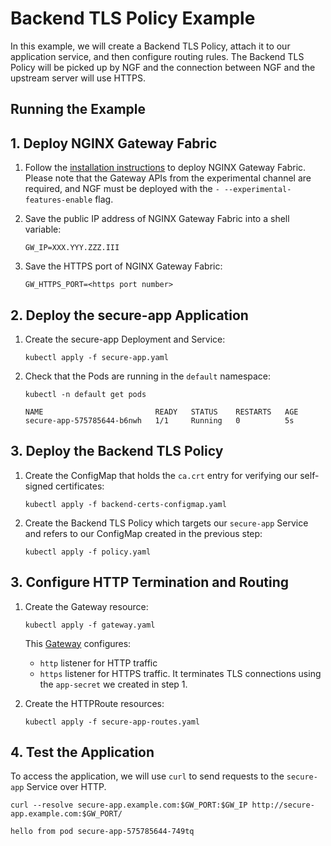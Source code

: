 # Backend TLS Policy Example

In this example, we will create a Backend TLS Policy, attach it to our application service, and then configure routing
rules. The Backend TLS Policy will be picked up by NGF and the connection between NGF and the upstream server will use
HTTPS.

## Running the Example

## 1. Deploy NGINX Gateway Fabric

1. Follow the [installation instructions](https://docs.nginx.com/nginx-gateway-fabric/installation/) to deploy NGINX Gateway Fabric.
   Please note that the Gateway APIs from the experimental channel are required, and NGF must be deployed with the
   `- --experimental-features-enable` flag.

2. Save the public IP address of NGINX Gateway Fabric into a shell variable:

   ```text
   GW_IP=XXX.YYY.ZZZ.III
   ```

3. Save the HTTPS port of NGINX Gateway Fabric:

   ```text
   GW_HTTPS_PORT=<https port number>
   ```

## 2. Deploy the secure-app Application

1. Create the secure-app Deployment and Service:

   ```shell
   kubectl apply -f secure-app.yaml
   ```

1. Check that the Pods are running in the `default` namespace:

   ```shell
   kubectl -n default get pods
   ```

   ```text
   NAME                         READY   STATUS    RESTARTS   AGE
   secure-app-575785644-b6nwh   1/1     Running   0          5s
   ```

## 3. Deploy the Backend TLS Policy

1. Create the ConfigMap that holds the `ca.crt` entry for verifying our self-signed certificates:

    ```shell
   kubectl apply -f backend-certs-configmap.yaml
   ```

2. Create the Backend TLS Policy which targets our `secure-app` Service and refers to our ConfigMap created in the
   previous step:

   ```shell
   kubectl apply -f policy.yaml
   ```

## 3. Configure HTTP Termination and Routing

1. Create the Gateway resource:

   ```shell
   kubectl apply -f gateway.yaml
   ```

   This [Gateway](./gateway.yaml) configures:
    - `http` listener for HTTP traffic
    - `https` listener for HTTPS traffic. It terminates TLS connections using the `app-secret` we created in step 1.

2. Create the HTTPRoute resources:

   ```shell
   kubectl apply -f secure-app-routes.yaml
   ```

## 4. Test the Application

To access the application, we will use `curl` to send requests to the `secure-app` Service over HTTP.

```shell
curl --resolve secure-app.example.com:$GW_PORT:$GW_IP http://secure-app.example.com:$GW_PORT/
```

```text
hello from pod secure-app-575785644-749tq
```
